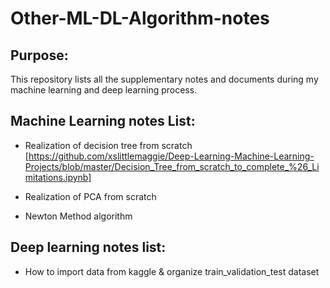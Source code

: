 # Other-ML-DL-Algorithm-notes
## Purpose:
This repository lists all the supplementary notes and documents during my machine learning and deep learning process.

## Machine Learning notes List:
* Realization of decision tree from scratch 
[https://github.com/xslittlemaggie/Deep-Learning-Machine-Learning-Projects/blob/master/Decision_Tree_from_scratch_to_complete_%26_Limitations.ipynb]

* Realization of PCA from scratch
* Newton Method algorithm

## Deep learning notes list:
- How to import data from kaggle & organize train_validation_test dataset

